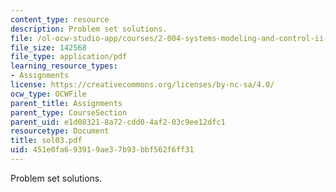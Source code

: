 ```yaml
---
content_type: resource
description: Problem set solutions.
file: /ol-ocw-studio-app/courses/2-004-systems-modeling-and-control-ii-fall-2007/451e0fa693919ae37b93bbf562f6ff31_sol03.pdf
file_size: 142568
file_type: application/pdf
learning_resource_types:
- Assignments
license: https://creativecommons.org/licenses/by-nc-sa/4.0/
ocw_type: OCWFile
parent_title: Assignments
parent_type: CourseSection
parent_uid: e1d08321-8a72-cdd0-4af2-03c9ee12dfc1
resourcetype: Document
title: sol03.pdf
uid: 451e0fa6-9391-9ae3-7b93-bbf562f6ff31
---
```

Problem set solutions.